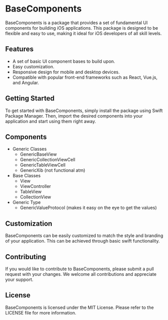 # BaseComponents

BaseComponents is a package that provides a set of fundamental UI components for building iOS applications. This package is designed to be flexible and easy to use, making it ideal for iOS developers of all skill levels.

## Features

- A set of basic UI component bases to build upon.
- Easy customization.
- Responsive design for mobile and desktop devices.
- Compatible with popular front-end frameworks such as React, Vue.js, and Angular.

## Getting Started

To get started with BaseComponents, simply install the package using Swift Package Manager. Then, import the desired components into your application and start using them right away.

## Components

- Generic Classes
    - GenericBaseView
    - GenericCollectionViewCell
    - GenericTableViewCell
    - GenericXib (not functional atm)
- Base Classes
    - View
    - ViewController
    - TableView
    - CollectionView
- Generic Type
    - GenericValueProtocol (makes it easy on the eye to get the values)

## Customization

BaseComponents can be easily customized to match the style and branding of your application. This can be achieved through basic swift functionality.

## Contributing

If you would like to contribute to BaseComponents, please submit a pull request with your changes. We welcome all contributions and appreciate your support.

## License

BaseComponents is licensed under the MIT License. Please refer to the LICENSE file for more information.
